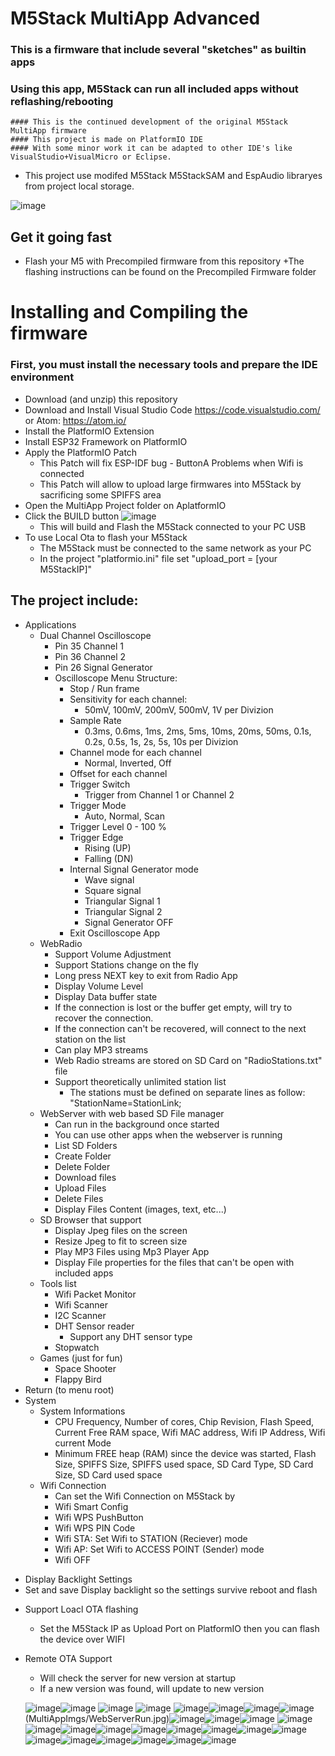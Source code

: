 # M5Stack MultiApp Advanced

  ### This is a firmware that include several "sketches" as builtin apps
   ### Using this app, M5Stack can run all included apps without reflashing/rebooting
    #### This is the continued development of the original M5Stack MultiApp firmware
    #### This project is made on PlatformIO IDE
    #### With some minor work it can be adapted to other IDE's like VisualStudio+VisualMicro or Eclipse.

- This project use modifed M5Stack M5StackSAM and EspAudio libraryes from project local storage.

![image](MultiAppImgs/Apps.jpg)

## Get it going fast
- Flash your M5 with Precompiled firmware from this repository
  +The flashing instructions can be found on the Precompiled Firmware folder
  
# Installing and Compiling the firmware
### First, you must install the necessary tools and prepare the IDE environment
- Download (and unzip) this repository
- Download and Install Visual Studio Code https://code.visualstudio.com/ or Atom: https://atom.io/
- Install the PlatformIO Extension
- Install ESP32 Framework on PlatformIO
- Apply the PlatformIO Patch
  + This Patch will fix ESP-IDF bug - ButtonA Problems when Wifi is connected
  + This Patch will allow to upload large firmwares into M5Stack by sacrificing some SPIFFS area
- Open the MultiApp Project folder on AplatformIO
- Click the BUILD button ![image](MultiAppImgs/BuildandFlash.jpg)
  + This will build and Flash the M5Stack connected to your PC USB
- To use Local Ota to flash your M5Stack
  + The M5Stack must be connected to the same network as your PC
  + In the project "platformio.ini" file set "upload_port = [your M5StackIP]"

## The project include:
- Applications
  - Dual Channel Oscilloscope
    + Pin 35 Channel 1
    + Pin 36 Channel 2
    + Pin 26 Signal Generator
    + Oscilloscope Menu Structure:
      + Stop / Run frame
      + Sensitivity for each channel:
        + 50mV, 100mV, 200mV, 500mV, 1V per Divizion
      + Sample Rate
        + 0.3ms, 0.6ms, 1ms, 2ms, 5ms, 10ms, 20ms, 50ms, 0.1s, 0.2s, 0.5s, 1s, 2s, 5s, 10s per Divizion
      + Channel mode for each channel
        + Normal, Inverted, Off
      + Offset for each channel
      + Trigger Switch
        + Trigger from Channel 1 or Channel 2
      + Trigger Mode
        + Auto, Normal, Scan
      + Trigger Level 0 - 100 %
      + Trigger Edge
        + Rising (UP)
        + Falling (DN)
      + Internal Signal Generator mode
        + Wave signal
        + Square signal
        + Triangular Signal 1
        + Triangular Signal 2
        + Signal Generator OFF
      + Exit Oscilloscope App
  - WebRadio
    + Support Volume Adjustment
    + Support Stations change on the fly
    + Long press NEXT key to exit from Radio App
    + Display Volume Level
    + Display Data buffer state
    + If the connection is lost or the buffer get empty, will try to recover the connection. 
    + If the connection can't be recovered, will connect to the next station on the list
    + Can play MP3 streams
    + Web Radio streams are stored on SD Card on "RadioStations.txt" file
    + Support theoretically unlimited station list
        + The stations must be defined on separate lines as follow: "StationName=StationLink;  
  + WebServer with web based SD File manager
    + Can run in the background once started
    + You can use other apps when the webserver is running
    + List SD Folders
    + Create Folder
    + Delete Folder
    + Download files
    + Upload Files
    + Delete Files
    + Display Files Content (images, text, etc...)
  - SD Browser that support
    + Display Jpeg files on the screen
    + Resize Jpeg to fit to screen size
    + Play MP3 Files using Mp3 Player App
    + Display File properties for the files that can't be open with included apps
  - Tools list
    + Wifi Packet Monitor
    + Wifi Scanner
    + I2C Scanner
    + DHT Sensor reader
      + Support any DHT sensor type
    - Stopwatch
  - Games (just for fun)
    + Space Shooter
    + Flappy Bird
- Return (to menu root)
- System
  + System Informations
    + CPU Frequency, Number of cores, Chip Revision, Flash Speed, Current Free RAM space, Wifi MAC address, Wifi IP Address, Wifi current Mode
    + Minimum FREE heap (RAM) since the device was started, Flash Size, SPIFFS Size, SPIFFS used space, SD Card Type, SD Card Size, SD Card used space
  + Wifi Connection
    + Can set the Wifi Connection on M5Stack by
    + Wifi Smart Config
    + Wifi WPS PushButton
    + Wifi WPS PIN Code
    + Wifi STA: Set Wifi to STATION (Reciever) mode
    + Wifi AP: Set Wifi to ACCESS POINT (Sender) mode
    + Wifi OFF
 + Display Backlight Settings
  + Set and save Display backlight so the settings survive reboot and flash
- Support Loacl OTA flashing
  + Set the M5Stack IP as Upload Port on PlatformIO then you can flash the device over WIFI
- Remote OTA Support
  + Will check the server for new version at startup
  + If a new version was found, will update to new version
  
  ![image](MultiAppImgs/Oscilloscope.jpg)![image](MultiAppImgs/Wave.jpg) ![image](MultiAppImgs/Square.jpg) ![image](MultiAppImgs/Saw1.jpg) ![image](MultiAppImgs/Saw2.jpg)![image](MultiAppImgs/WebRadio.jpg)![image](MultiAppImgs/WebRadioRun.jpg)![image](MultiAppImgs/WebServer.jpg)(MultiAppImgs/WebServerRun.jpg)![image](MultiAppImgs/SdBrowser.jpg)![image](MultiAppImgs/JpgShow.jpg)![image](MultiAppImgs/Mp3Player.jpg) ![image](MultiAppImgs/Mp3Player.jpg)![image](MultiAppImgs/Tools.jpg)![image](MultiAppImgs/PacketMonitor.jpg)![image](MultiAppImgs/Dht.jpg)![image](MultiAppImgs/Games.jpg)![image](MultiAppImgs/SpaceShooter.jpg)![image](MultiAppImgs/FlappyBird.jpg)![image](MultiAppImgs/System.jpg)![image](MultiAppImgs/Sysinfo1.jpg)![image](MultiAppImgs/Sysinfo2.jpg)![image](MultiAppImgs/Wifi.jpg)![image](MultiAppImgs/WifiOptions.jpg)![image](MultiAppImgs/BackLight.jpg)![image](MultiAppImgs/LocalOta.jpg)![image](MultiAppImgs/ServerOta.jpg)
